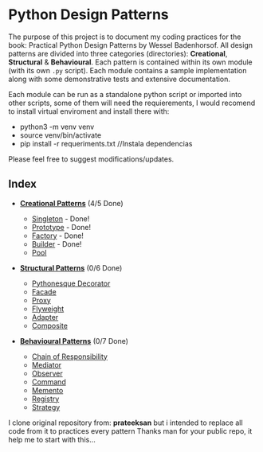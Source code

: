 # Python Design Patterns

The purpose of this project is to document my coding practices for the book:  Practical Python Design Patterns by Wessel Badenhorsof. All design patterns are divided into three categories (directories): **Creational**, **Structural** & **Behavioural**. Each pattern is contained within its own module (with its own `.py` script). Each module contains a sample implementation along with some demonstrative tests and extensive documentation.

Each module can be run as a standalone python script or imported into other scripts, some of them will need the requierements, I would recomend to install virtual enviroment and install there with:
- python3 -m venv venv
- source venv/bin/activate
- pip install -r requeriments.txt   //Instala dependencias

Please feel free to suggest modifications/updates.

## Index

+ [**Creational Patterns**](./creational) (4/5 Done)
    + [Singleton](./creational/singleton.py) - Done!
    + [Prototype](./creational/prototype.py) - Done!
    + [Factory](./creational/factory.py) - Done!
    + [Builder](./creational/builder.py) - Done!
    + [Pool](./creational/pool.py)

+ [**Structural Patterns**](./structural) (0/6 Done)
    + [Pythonesque Decorator](./structural/pythonesque_decorator.py)
    + [Facade](./structural/facade.py)
    + [Proxy](./structural/proxy.py)
    + [Flyweight](./structural/flyweight.py)
    + [Adapter](./structural/adapter.py)
    + [Composite](./structural/composite.py)

+ [**Behavioural Patterns**](./behavioural) (0/7 Done)
    + [Chain of Responsibility](./behavioural/chain_of_responsibility.py)
    + [Mediator](./behavioural/mediator.py)
    + [Observer](./behavioural/observer.py)
    + [Command](./behavioural/command.py)
    + [Memento](./behavioural/memento.py)
    + [Registry](./behavioural/registry.py)
    + [Strategy](./behavioural/strategy.py)

I clone original repository from: **prateeksan** but i intended to replace all code from it to practices every pattern
Thanks man for your public repo, it help me to start with this...